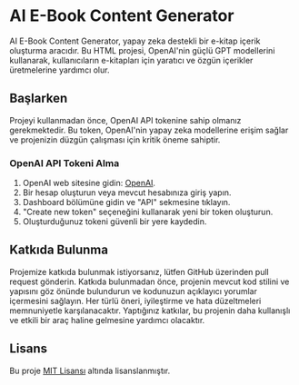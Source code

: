 # AI E-Book Content Generator

AI E-Book Content Generator, yapay zeka destekli bir e-kitap içerik oluşturma aracıdır. Bu HTML projesi, OpenAI'nin güçlü GPT modellerini kullanarak, kullanıcıların e-kitapları için yaratıcı ve özgün içerikler üretmelerine yardımcı olur.

## Başlarken

Projeyi kullanmadan önce, OpenAI API tokenine sahip olmanız gerekmektedir. Bu token, OpenAI'nin yapay zeka modellerine erişim sağlar ve projenizin düzgün çalışması için kritik öneme sahiptir.

### OpenAI API Tokeni Alma

1. OpenAI web sitesine gidin: [OpenAI](https://openai.com/).
2. Bir hesap oluşturun veya mevcut hesabınıza giriş yapın.
3. Dashboard bölümüne gidin ve "API" sekmesine tıklayın.
4. "Create new token" seçeneğini kullanarak yeni bir token oluşturun.
5. Oluşturduğunuz tokeni güvenli bir yere kaydedin.

## Katkıda Bulunma

Projemize katkıda bulunmak istiyorsanız, lütfen GitHub üzerinden pull request gönderin. Katkıda bulunmadan önce, projenin mevcut kod stilini ve yapısını göz önünde bulundurun ve kodunuzun açıklayıcı yorumlar içermesini sağlayın. Her türlü öneri, iyileştirme ve hata düzeltmeleri memnuniyetle karşılanacaktır. Yaptığınız katkılar, bu projenin daha kullanışlı ve etkili bir araç haline gelmesine yardımcı olacaktır.

## Lisans

Bu proje [MIT Lisansı](LICENSE) altında lisanslanmıştır.